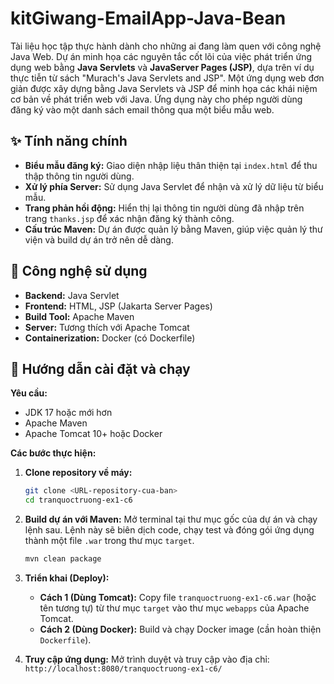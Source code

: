 # kitGiwang-EmailApp-Java-Bean
Tài liệu học tập thực hành dành cho những ai đang làm quen với công nghệ Java Web. Dự án minh họa các nguyên tắc cốt lõi của việc phát triển ứng dụng web bằng **Java Servlets** và **JavaServer Pages (JSP)**, dựa trên ví dụ thực tiễn từ sách "Murach's Java Servlets and JSP". 
Một ứng dụng web đơn giản được xây dựng bằng Java Servlets và JSP để minh họa các khái niệm cơ bản về phát triển web với Java. Ứng dụng này cho phép người dùng đăng ký vào một danh sách email thông qua một biểu mẫu web.

## ✨ Tính năng chính

-   **Biểu mẫu đăng ký:** Giao diện nhập liệu thân thiện tại `index.html` để thu thập thông tin người dùng.
-   **Xử lý phía Server:** Sử dụng Java Servlet để nhận và xử lý dữ liệu từ biểu mẫu.
-   **Trang phản hồi động:** Hiển thị lại thông tin người dùng đã nhập trên trang `thanks.jsp` để xác nhận đăng ký thành công.
-   **Cấu trúc Maven:** Dự án được quản lý bằng Maven, giúp việc quản lý thư viện và build dự án trở nên dễ dàng.

## 🚀 Công nghệ sử dụng

-   **Backend:** Java Servlet
-   **Frontend:** HTML, JSP (Jakarta Server Pages)
-   **Build Tool:** Apache Maven
-   **Server:** Tương thích với Apache Tomcat
-   **Containerization:** Docker (có Dockerfile)

## 🏃 Hướng dẫn cài đặt và chạy

**Yêu cầu:**
-   JDK 17 hoặc mới hơn
-   Apache Maven
-   Apache Tomcat 10+ hoặc Docker

**Các bước thực hiện:**

1.  **Clone repository về máy:**
    ```bash
    git clone <URL-repository-cua-ban>
    cd tranquoctruong-ex1-c6
    ```

2.  **Build dự án với Maven:**
    Mở terminal tại thư mục gốc của dự án và chạy lệnh sau. Lệnh này sẽ biên dịch code, chạy test và đóng gói ứng dụng thành một file `.war` trong thư mục `target`.
    ```bash
    mvn clean package
    ```

3.  **Triển khai (Deploy):**
    -   **Cách 1 (Dùng Tomcat):** Copy file `tranquoctruong-ex1-c6.war` (hoặc tên tương tự) từ thư mục `target` vào thư mục `webapps` của Apache Tomcat.
    -   **Cách 2 (Dùng Docker):** Build và chạy Docker image (cần hoàn thiện `Dockerfile`).

4.  **Truy cập ứng dụng:**
    Mở trình duyệt và truy cập vào địa chỉ: `http://localhost:8080/tranquoctruong-ex1-c6/`
